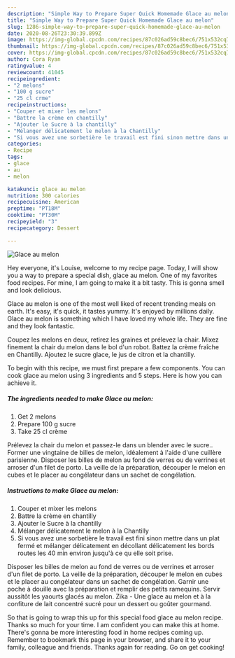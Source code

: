 ```yaml
---
description: "Simple Way to Prepare Super Quick Homemade Glace au melon"
title: "Simple Way to Prepare Super Quick Homemade Glace au melon"
slug: 1286-simple-way-to-prepare-super-quick-homemade-glace-au-melon
date: 2020-08-26T23:30:39.899Z
image: https://img-global.cpcdn.com/recipes/87c026ad59c8bec6/751x532cq70/glace-au-melon-photo-principale-de-la-recette.jpg
thumbnail: https://img-global.cpcdn.com/recipes/87c026ad59c8bec6/751x532cq70/glace-au-melon-photo-principale-de-la-recette.jpg
cover: https://img-global.cpcdn.com/recipes/87c026ad59c8bec6/751x532cq70/glace-au-melon-photo-principale-de-la-recette.jpg
author: Cora Ryan
ratingvalue: 4
reviewcount: 41045
recipeingredient:
- "2 melons"
- "100 g sucre"
- "25 cl crme"
recipeinstructions:
- "Couper et mixer les melons"
- "Battre la crème en chantilly"
- "Ajouter le Sucre à la chantilly"
- "Mélanger délicatement le melon à la Chantilly"
- "Si vous avez une sorbetière le travail est fini sinon mettre dans un plat fermé et mélanger délicatement en décollant délicatement les bords routes les 40 min environ jusqu&#39;à ce qu elle soit prise."
categories:
- Recipe
tags:
- glace
- au
- melon

katakunci: glace au melon 
nutrition: 300 calories
recipecuisine: American
preptime: "PT18M"
cooktime: "PT30M"
recipeyield: "3"
recipecategory: Dessert

---
```



![Glace au melon](https://img-global.cpcdn.com/recipes/87c026ad59c8bec6/751x532cq70/glace-au-melon-photo-principale-de-la-recette.jpg)

Hey everyone, it's Louise, welcome to my recipe page. Today, I will show you a way to prepare a special dish, glace au melon. One of my favorites food recipes. For mine, I am going to make it a bit tasty. This is gonna smell and look delicious.

Glace au melon is one of the most well liked of recent trending meals on earth. It's easy, it's quick, it tastes yummy. It's enjoyed by millions daily. Glace au melon is something which I have loved my whole life. They are fine and they look fantastic.

Coupez les melons en deux, retirez les graines et prélevez la chair. Mixez finement la chair du melon dans le bol d&#39;un robot. Battez la crème fraîche en Chantilly. Ajoutez le sucre glace, le jus de citron et la chantilly.


To begin with this recipe, we must first prepare a few components. You can cook glace au melon using 3 ingredients and 5 steps. Here is how you can achieve it.

<!--inarticleads1-->

##### The ingredients needed to make Glace au melon:

1. Get 2 melons
1. Prepare 100 g sucre
1. Take 25 cl crème


Prélevez la chair du melon et passez-le dans un blender avec le sucre.. Former une vingtaine de billes de melon, idéalement à l&#39;aide d&#39;une cuillère parisienne. Disposer les billes de melon au fond de verres ou de verrines et arroser d&#39;un filet de porto. La veille de la préparation, découper le melon en cubes et le placer au congélateur dans un sachet de congélation. 

<!--inarticleads2-->

##### Instructions to make Glace au melon:

1. Couper et mixer les melons
1. Battre la crème en chantilly
1. Ajouter le Sucre à la chantilly
1. Mélanger délicatement le melon à la Chantilly
1. Si vous avez une sorbetière le travail est fini sinon mettre dans un plat fermé et mélanger délicatement en décollant délicatement les bords routes les 40 min environ jusqu&#39;à ce qu elle soit prise.


Disposer les billes de melon au fond de verres ou de verrines et arroser d&#39;un filet de porto. La veille de la préparation, découper le melon en cubes et le placer au congélateur dans un sachet de congélation. Garnir une poche à douille avec la préparation et remplir des petits ramequins. Servir aussitôt les yaourts glacés au melon. Zika - Une glace au melon et à la confiture de lait concentré sucré pour un dessert ou goûter gourmand. 

So that is going to wrap this up for this special food glace au melon recipe. Thanks so much for your time. I am confident you can make this at home. There's gonna be more interesting food in home recipes coming up. Remember to bookmark this page in your browser, and share it to your family, colleague and friends. Thanks again for reading. Go on get cooking!
